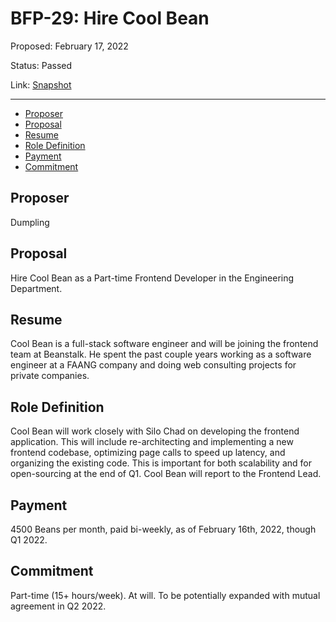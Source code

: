 # BFP-29: Hire Cool Bean

Proposed: February 17, 2022

Status: Passed

Link: [Snapshot](https://snapshot.org/#/beanstalkfarms.eth/proposal/0xb480dd2d1a0ab04ba4ca39fa58a4e157e4586a892261530f476c6e199eae66ef)

---

- [Proposer](#proposer)
- [Proposal](#proposal)
- [Resume](#resume)
- [Role Definition](#role-definition)
- [Payment](#payment)
- [Commitment](#commitment)

## Proposer

Dumpling

## Proposal

Hire Cool Bean as a Part-time Frontend Developer in the Engineering Department. 

## Resume

Cool Bean is a full-stack software engineer and will be joining the frontend team at Beanstalk. He spent the past couple years working as a software engineer at a FAANG company and doing web consulting projects for private companies.

## Role Definition

Cool Bean will work closely with Silo Chad on developing the frontend application. This will include re-architecting and implementing a new frontend codebase, optimizing page calls to
speed up latency, and organizing the existing code. This is important for both scalability and for open-sourcing at the end of Q1. Cool Bean will report to the Frontend Lead. 

## Payment

4500 Beans per month, paid bi-weekly, as of February 16th, 2022, though Q1 2022. 

## Commitment

Part-time (15+ hours/week). At will. To be potentially expanded with mutual agreement in Q2 2022.
